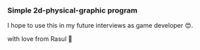 ### Simple 2d-physical-graphic program

I hope to use this in my future interviews as game developer :heart_eyes:.

with love from Rasul :poop: